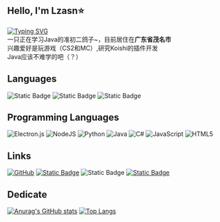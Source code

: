 ## Hello, I'm Lzasn⭐
[![Typing SVG](https://readme-typing-svg.demolab.com?font=Fira+Code&pause=1000&width=435&lines=Meow+meow+meow%3F)](https://git.io/typing-svg)<br>
一只正在学习Java的准初二鸽子~，目前居住在**广东省茂名市**<br>
兴趣爱好是玩游戏（CS2和MC）,研究Koishi的插件开发<br>
Java应该不难学的吧（？）

## Languages
![Static Badge](https://img.shields.io/badge/%E7%AE%80%E4%BD%93%E4%B8%AD%E6%96%87-blue)  ![Static Badge](https://img.shields.io/badge/%E7%B9%81%E9%AB%94%E4%B8%AD%E6%96%87-grass)  ![Static Badge](https://img.shields.io/badge/English-yellow)

## Programming Languages
![Electron.js](https://img.shields.io/badge/Electron-191970?style=for-the-badge&logo=Electron&logoColor=white)  ![NodeJS](https://img.shields.io/badge/node.js-6DA55F?style=for-the-badge&logo=node.js&logoColor=white)  	![Python](https://img.shields.io/badge/python-3670A0?style=for-the-badge&logo=python&logoColor=ffdd54)  ![Java](https://img.shields.io/badge/java-%23ED8B00.svg?style=for-the-badge&logo=openjdk&logoColor=white)  ![C#](https://img.shields.io/badge/c%23-%23239120.svg?style=for-the-badge&logo=csharp&logoColor=white)  ![JavaScript](https://img.shields.io/badge/javascript-%23323330.svg?style=for-the-badge&logo=javascript&logoColor=%23F7DF1E)  ![HTML5](https://img.shields.io/badge/html5-%23E34F26.svg?style=for-the-badge&logo=html5&logoColor=white)

<!--START_SECTION:waka-->
<!--END_SECTION:waka-->

## Links
[![GitHub](https://img.shields.io/badge/github-%23121011.svg?style=for-the-badge&logo=github&logoColor=white)](https://github.com/Lzasn)  [![Static Badge](https://img.shields.io/badge/Steam-%40Lzasn?style=for-the-badge&logo=steam&logoColor=000000)](https://steamcommunity.com/id/Lzasn/)  ![Static Badge](https://img.shields.io/badge/QQ-753119471-33FFFF?style=for-the-badge&logo=tencentqq&logoColor=0000000)  [![Static Badge](https://img.shields.io/badge/x-000000?style=for-the-badge&logo=x&logoColor=0000000)](https://x.com/w1024jk)

## Dedicate
[![Anurag's GitHub stats](https://github-readme-stats.vercel.app/api?username=Lzasn)](https://github.com/anuraghazra/github-readme-stats)
[![Top Langs](https://github-readme-stats.vercel.app/api/top-langs/?username=anuraghazra&layout=compact)](https://github.com/anuraghazra/github-readme-stats)






